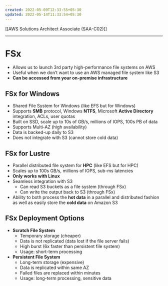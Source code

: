 ```yaml
---
created: 2022-05-09T12:33:55+05:30
updated: 2022-05-14T11:33:54+05:30
---
```

[[AWS Solutions Architect Associate (SAA-C02)]]

---
# FSx
- Allows us to launch 3rd party high-performance file systems on AWS
- Useful when we don’t want to use an AWS managed file system like S3
- **Can be accessed from your on-premise infrastructure**

## FSx for Windows
- Shared File System for Windows (like EFS but for Windows)
- Supports **SMB** protocol, Windows **NTFS**, Microsoft **Active Directory** integration, ACLs, user quotas
- Built on SSD, scale up to 10s of GB/s, millions of IOPS, 100s PB of data
- Supports Multi-AZ (high availability)
- Data is backed-up daily to S3
- Does not integrate with S3 (cannot store cold data)

## FSx for Lustre
- Parallel distributed file system for **HPC** (like EFS but for HPC)
- Scales up to 100s GB/s, millions of IOPS, sub-ms latencies
- **Only works with Linux**
- Seamless integration with S3
    - Can read S3 buckets as a file system (through FSx)
    - Can write the output back to S3 (through FSx)
- Ability to both process the **hot data** in a parallel and distributed fashion as well as easily store the **cold data** on Amazon S3

## FSx Deployment Options
- **Scratch File System**
	- Temporary storage (cheaper)
	- Data is not replicated (data lost if the file server fails)
	- High burst (6x faster than persistent file system)
	- Usage: short-term processing 
- **Persistent File System**
	- Long-term storage (expensive)
	- Data is replicated within same AZ
	- Failed files are replaced within minutes
	- Usage: long-term processing, sensitive data